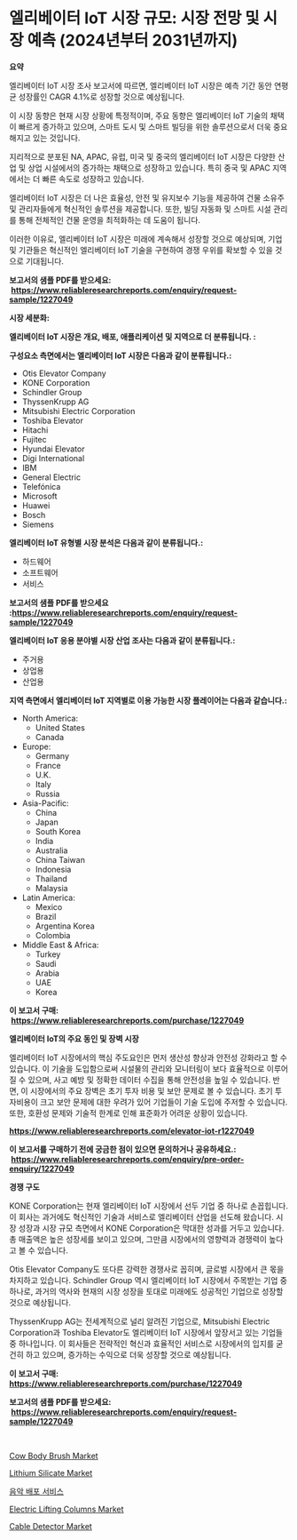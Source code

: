 <p><h1>엘리베이터 IoT 시장 규모: 시장 전망 및 시장 예측 (2024년부터 2031년까지)</h1></p><p><strong>요약</strong></p>
<p><p>엘리베이터 IoT 시장 조사 보고서에 따르면, 엘리베이터 IoT 시장은 예측 기간 동안 연평균 성장률인 CAGR 4.1%로 성장할 것으로 예상됩니다.</p><p>이 시장 동향은 현재 시장 상황에 특정적이며, 주요 동향은 엘리베이터 IoT 기술의 채택이 빠르게 증가하고 있으며, 스마트 도시 및 스마트 빌딩을 위한 솔루션으로서 더욱 중요해지고 있는 것입니다.</p><p>지리적으로 분포된 NA, APAC, 유럽, 미국 및 중국의 엘리베이터 IoT 시장은 다양한 산업 및 상업 시설에서의 증가하는 채택으로 성장하고 있습니다. 특히 중국 및 APAC 지역에서는 더 빠른 속도로 성장하고 있습니다.</p><p>엘리베이터 IoT 시장은 더 나은 효율성, 안전 및 유지보수 기능을 제공하여 건물 소유주 및 관리자들에게 혁신적인 솔루션을 제공합니다. 또한, 빌딩 자동화 및 스마트 시설 관리를 통해 전체적인 건물 운영을 최적화하는 데 도움이 됩니다.</p><p>이러한 이유로, 엘리베이터 IoT 시장은 미래에 계속해서 성장할 것으로 예상되며, 기업 및 기관들은 혁신적인 엘리베이터 IoT 기술을 구현하여 경쟁 우위를 확보할 수 있을 것으로 기대됩니다.</p></p>
<p><strong>보고서의 샘플 PDF를 받으세요: &nbsp;<a href="https://www.reliableresearchreports.com/enquiry/request-sample/1227049">https://www.reliableresearchreports.com/enquiry/request-sample/1227049</a></strong></p>
<p><strong>시장 세분화:</strong></p>
<p><strong> 엘리베이터 IoT 시장은 개요, 배포, 애플리케이션 및 지역으로 더 분류됩니다. :</strong></p>
<p><strong>구성요소 측면에서는 엘리베이터 IoT 시장은 다음과 같이 분류됩니다.:</strong></p>
<p><ul><li>Otis Elevator Company</li><li>KONE Corporation</li><li>Schindler Group</li><li>ThyssenKrupp AG</li><li>Mitsubishi Electric Corporation</li><li>Toshiba Elevator</li><li>Hitachi</li><li>Fujitec</li><li>Hyundai Elevator</li><li>Digi International</li><li>IBM</li><li>General Electric</li><li>Telefónica</li><li>Microsoft</li><li>Huawei</li><li>Bosch</li><li>Siemens</li></ul></p>
<p><strong> 엘리베이터 IoT 유형별 시장 분석은 다음과 같이 분류됩니다.:</strong></p>
<p><ul><li>하드웨어</li><li>소프트웨어</li><li>서비스</li></ul></p>
<p><strong>보고서의 샘플 PDF를 받으세요 :<a href="https://www.reliableresearchreports.com/enquiry/request-sample/1227049">https://www.reliableresearchreports.com/enquiry/request-sample/1227049</a></strong></p>
<p><strong> 엘리베이터 IoT 응용 분야별 시장 산업 조사는 다음과 같이 분류됩니다.:</strong></p>
<p><ul><li>주거용</li><li>상업용</li><li>산업용</li></ul></p>
<p><strong>지역 측면에서 엘리베이터 IoT 지역별로 이용 가능한 시장 플레이어는 다음과 같습니다.:</strong></p>
<p><ul>
    <li>
        North America:
        <ul>
            <li>United States</li>
            <li>Canada</li>
        </ul>
    </li>
    <li>
        Europe:
        <ul>
            <li>Germany</li>
            <li>France</li>
            <li>U.K.</li>
            <li>Italy</li>
            <li>Russia</li>
        </ul>
    </li>
    <li>
        Asia-Pacific:
        <ul>
            <li>China</li>
            <li>Japan</li>
            <li>South Korea</li>
            <li>India</li>
            <li>Australia</li>
            <li>China Taiwan</li>
            <li>Indonesia</li>
            <li>Thailand</li>
            <li>Malaysia</li>
        </ul>
    </li>
    <li>
        Latin America:
        <ul>
            <li>Mexico</li>
            <li>Brazil</li>
            <li>Argentina Korea</li>
            <li>Colombia</li>
        </ul>
    </li>
    <li>
        Middle East & Africa:
        <ul>
            <li>Turkey</li>
            <li>Saudi</li>
            <li>Arabia</li>
            <li>UAE</li>
            <li>Korea</li>
        </ul>
    </li>
    </ul></p>
<p><strong>이 보고서 구매: &nbsp;<a href="https://www.reliableresearchreports.com/purchase/1227049">https://www.reliableresearchreports.com/purchase/1227049</a></strong></p>
<p><strong>엘리베이터 IoT의 주요 동인 및 장벽 시장</strong></p>
<p><p>엘리베이터 IoT 시장에서의 핵심 주도요인은 먼저 생산성 향상과 안전성 강화라고 할 수 있습니다. 이 기술을 도입함으로써 시설물의 관리와 모니터링이 보다 효율적으로 이루어질 수 있으며, 사고 예방 및 정확한 데이터 수집을 통해 안전성을 높일 수 있습니다. 반면, 이 시장에서의 주요 장벽은 초기 투자 비용 및 보안 문제로 볼 수 있습니다. 초기 투자비용이 크고 보안 문제에 대한 우려가 있어 기업들이 기술 도입에 주저할 수 있습니다. 또한, 호환성 문제와 기술적 한계로 인해 표준화가 어려운 상황이 있습니다.</p></p>
<p><strong><a href="https://www.reliableresearchreports.com/elevator-iot-r1227049">https://www.reliableresearchreports.com/elevator-iot-r1227049</a></strong></p>
<p><strong>이 보고서를 구매하기 전에 궁금한 점이 있으면 문의하거나 공유하세요.: &nbsp;<a href="https://www.reliableresearchreports.com/enquiry/pre-order-enquiry/1227049">https://www.reliableresearchreports.com/enquiry/pre-order-enquiry/1227049</a></strong></p>
<p><strong>경쟁 구도</strong></p>
<p><p>KONE Corporation는 현재 엘리베이터 IoT 시장에서 선두 기업 중 하나로 손꼽힙니다. 이 회사는 과거에도 혁신적인 기술과 서비스로 엘리베이터 산업을 선도해 왔습니다. 시장 성장과 시장 규모 측면에서 KONE Corporation은 막대한 성과를 거두고 있습니다. 총 매출액은 높은 성장세를 보이고 있으며, 그만큼 시장에서의 영향력과 경쟁력이 높다고 볼 수 있습니다.</p><p>Otis Elevator Company도 또다른 강력한 경쟁사로 꼽히며, 글로벌 시장에서 큰 몫을 차지하고 있습니다. Schindler Group 역시 엘리베이터 IoT 시장에서 주목받는 기업 중 하나로, 과거의 역사와 현재의 시장 성장을 토대로 미래에도 성공적인 기업으로 성장할 것으로 예상됩니다.</p><p>ThyssenKrupp AG는 전세계적으로 널리 알려진 기업으로, Mitsubishi Electric Corporation과 Toshiba Elevator도 엘리베이터 IoT 시장에서 앞장서고 있는 기업들 중 하나입니다. 이 회사들은 전략적인 혁신과 효율적인 서비스로 시장에서의 입지를 굳건히 하고 있으며, 증가하는 수익으로 더욱 성장할 것으로 예상됩니다.</p></p>
<p><strong>이 보고서 구매: &nbsp; <a href="https://www.reliableresearchreports.com/purchase/1227049">https://www.reliableresearchreports.com/purchase/1227049</a></strong></p>
<p><strong>보고서의 샘플 PDF를 받으세요: &nbsp;<a href="https://www.reliableresearchreports.com/enquiry/request-sample/1227049">https://www.reliableresearchreports.com/enquiry/request-sample/1227049</a></strong><strong></strong></p>
<p>&nbsp;</p>
<p><p><a href="https://github.com/Paul14Anderson63/Market-Research-Report-List-3/blob/main/cow-body-brush-market.md">Cow Body Brush Market</a></p><p><a href="https://issuu.com/reportprime-2/docs/lithium-silicate-market-size-2030.pptx">Lithium Silicate Market</a></p><p><a href="https://github.com/Hubertstyenger6685/Market-Research-Report-List-1/blob/main/749409627442.md">음악 배포 서비스</a></p><p><a href="https://github.com/mabutironaldo/Market-Research-Report-List-4/blob/main/electric-lifting-columns-market.md">Electric Lifting Columns Market</a></p><p><a href="https://view.publitas.com/reportprime-1/cable-detector-market-focuses-on-market-share-size-and-projected-forecast-till-2031/">Cable Detector Market</a></p></p>
